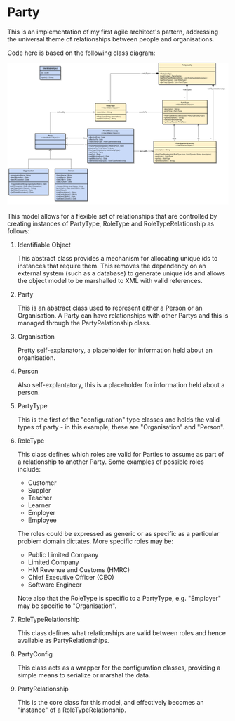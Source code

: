 # Party
This is an implementation of my first agile architect's pattern, addressing the universal theme of relationships between people and organisations.

Code here is based on the following class diagram:

![Party Class Model](/doc/party.png)

This model allows for a flexible set of relationships that are controlled by creating instances of PartyType, RoleType and RoleTypeRelationship as follows:

1. Identifiable Object

   This abstract class provides a mechanism for allocating unique ids to instances that require them. This removes the dependency on an external system (such as a database) to generate unique ids and allows the object model to be marshalled to XML with valid references.

2. Party

   This is an abstract class used to represent either a Person or an Organisation. A Party can have relationships with other Partys and this is managed through the PartyRelationship class.

3. Organisation

   Pretty self-explanatory, a placeholder for information held about an organisation.

4. Person

   Also self-explantatory, this is a placeholder for information held about a person.

5. PartyType

   This is the first of the "configuration" type classes and holds the valid types of party - in this example, these are "Organisation" and "Person".

6. RoleType

   This class defines which roles are valid for Parties to assume as part of a relationship to another Party. Some examples of possible roles include:
   - Customer
   - Suppler
   - Teacher
   - Learner
   - Employer
   - Employee

   The roles could be expressed as generic or as specific as a particular problem domain dictates. More specific roles may be:
   - Public Limited Company
   - Limited Company
   - HM Revenue and Customs (HMRC)
   - Chief Executive Officer (CEO)
   - Software Engineer

   Note also that the RoleType is specific to a PartyType, e.g. "Employer" may be specific to "Organisation".

7. RoleTypeRelationship

   This class defines what relationships are valid between roles and hence available as PartyRelationships.

8. PartyConfig

   This class acts as a wrapper for the configuration classes, providing a simple means to serialize or marshal the data.

9. PartyRelationship
   
   This is the core class for this model, and effectively becomes an "instance" of a RoleTypeRelationship. 